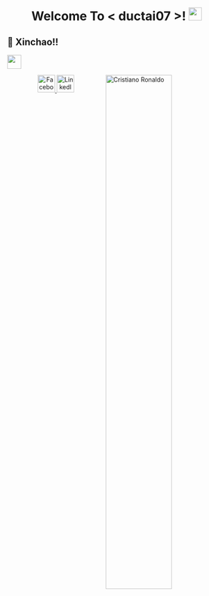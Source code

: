 <h1 align="center">Welcome To < ductai07 >! <img src="https://raw.githubusercontent.com/MartinHeinz/MartinHeinz/master/wave.gif" width="30px"></h1>

<p align="center">
  <h2>🌱 Xinchao!!</h2>
  <a href='http://localhost:5500/public_html/'> 
    <img width='32px' align='center' src="https://cdn-icons-png.flaticon.com/128/3476/3476457.png"/>
  </a>
</p>

<img width="55%" align="right" alt="Cristiano Ronaldo" src="https://drive.google.com/uc?export=view&id=10wwe5NEUD8VWVNwvlg0Z8fNcfSKMjFLV"/>


<p align="center">
  <a href="https://www.facebook.com/IamTranductai07" target="_blank">
    <img src="https://upload.wikimedia.org/wikipedia/commons/5/51/Facebook_f_logo_%282019%29.svg" width="40" height="40" alt="Facebook"/>
  </a>
  <a href="https://www.linkedin.com/in/iamtranductai/" target="_blank">
    <img src="https://upload.wikimedia.org/wikipedia/commons/0/01/LinkedIn_Logo_2023.svg" width="40" height="40" alt="LinkedIn"/>
  </a>
</p>




<!--
**ductai07/ductai07** is a ✨ _special_ ✨ repository because its `README.md` (this file) appears on your GitHub profile.

Here are some ideas to get you started:

- 🔭 I’m currently working on ...
- 🌱 I’m currently learning PTIT
- 👯 I’m looking to collaborate on ...
- 🤔 I’m looking for help with ...
- 💬 Ask me about ...
- 📫 How to reach me: ...
- 😄 Pronouns: ...
- ⚡ Fun fact: ...
-->
